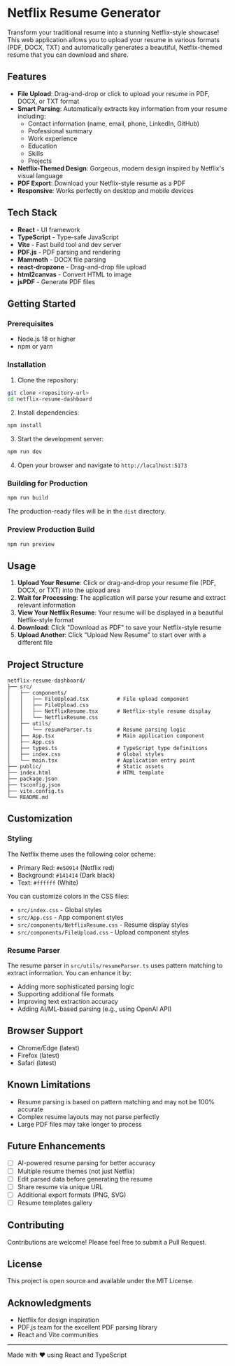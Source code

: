 # Netflix Resume Generator

Transform your traditional resume into a stunning Netflix-style showcase! This web application allows you to upload your resume in various formats (PDF, DOCX, TXT) and automatically generates a beautiful, Netflix-themed resume that you can download and share.

## Features

- **File Upload**: Drag-and-drop or click to upload your resume in PDF, DOCX, or TXT format
- **Smart Parsing**: Automatically extracts key information from your resume including:
  - Contact information (name, email, phone, LinkedIn, GitHub)
  - Professional summary
  - Work experience
  - Education
  - Skills
  - Projects
- **Netflix-Themed Design**: Gorgeous, modern design inspired by Netflix's visual language
- **PDF Export**: Download your Netflix-style resume as a PDF
- **Responsive**: Works perfectly on desktop and mobile devices

## Tech Stack

- **React** - UI framework
- **TypeScript** - Type-safe JavaScript
- **Vite** - Fast build tool and dev server
- **PDF.js** - PDF parsing and rendering
- **Mammoth** - DOCX file parsing
- **react-dropzone** - Drag-and-drop file upload
- **html2canvas** - Convert HTML to image
- **jsPDF** - Generate PDF files

## Getting Started

### Prerequisites

- Node.js 18 or higher
- npm or yarn

### Installation

1. Clone the repository:
```bash
git clone <repository-url>
cd netflix-resume-dashboard
```

2. Install dependencies:
```bash
npm install
```

3. Start the development server:
```bash
npm run dev
```

4. Open your browser and navigate to `http://localhost:5173`

### Building for Production

```bash
npm run build
```

The production-ready files will be in the `dist` directory.

### Preview Production Build

```bash
npm run preview
```

## Usage

1. **Upload Your Resume**: Click or drag-and-drop your resume file (PDF, DOCX, or TXT) into the upload area
2. **Wait for Processing**: The application will parse your resume and extract relevant information
3. **View Your Netflix Resume**: Your resume will be displayed in a beautiful Netflix-style format
4. **Download**: Click "Download as PDF" to save your Netflix-style resume
5. **Upload Another**: Click "Upload New Resume" to start over with a different file

## Project Structure

```
netflix-resume-dashboard/
├── src/
│   ├── components/
│   │   ├── FileUpload.tsx         # File upload component
│   │   ├── FileUpload.css
│   │   ├── NetflixResume.tsx      # Netflix-style resume display
│   │   └── NetflixResume.css
│   ├── utils/
│   │   └── resumeParser.ts        # Resume parsing logic
│   ├── App.tsx                    # Main application component
│   ├── App.css
│   ├── types.ts                   # TypeScript type definitions
│   ├── index.css                  # Global styles
│   └── main.tsx                   # Application entry point
├── public/                        # Static assets
├── index.html                     # HTML template
├── package.json
├── tsconfig.json
├── vite.config.ts
└── README.md
```

## Customization

### Styling

The Netflix theme uses the following color scheme:
- Primary Red: `#e50914` (Netflix red)
- Background: `#141414` (Dark black)
- Text: `#ffffff` (White)

You can customize colors in the CSS files:
- `src/index.css` - Global styles
- `src/App.css` - App component styles
- `src/components/NetflixResume.css` - Resume display styles
- `src/components/FileUpload.css` - Upload component styles

### Resume Parser

The resume parser in `src/utils/resumeParser.ts` uses pattern matching to extract information. You can enhance it by:
- Adding more sophisticated parsing logic
- Supporting additional file formats
- Improving text extraction accuracy
- Adding AI/ML-based parsing (e.g., using OpenAI API)

## Browser Support

- Chrome/Edge (latest)
- Firefox (latest)
- Safari (latest)

## Known Limitations

- Resume parsing is based on pattern matching and may not be 100% accurate
- Complex resume layouts may not parse perfectly
- Large PDF files may take longer to process

## Future Enhancements

- [ ] AI-powered resume parsing for better accuracy
- [ ] Multiple resume themes (not just Netflix)
- [ ] Edit parsed data before generating the resume
- [ ] Share resume via unique URL
- [ ] Additional export formats (PNG, SVG)
- [ ] Resume templates gallery

## Contributing

Contributions are welcome! Please feel free to submit a Pull Request.

## License

This project is open source and available under the MIT License.

## Acknowledgments

- Netflix for design inspiration
- PDF.js team for the excellent PDF parsing library
- React and Vite communities

---

Made with ❤️ using React and TypeScript
